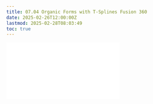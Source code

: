 ```yaml
---
title: 07.04 Organic Forms with T-Splines Fusion 360
date: 2025-02-26T12:00:00Z
lastmod: 2025-02-28T08:03:49
toc: true
---
```


![Link to included file contents](../../../../3d-modeling/fusion-360/organic-forms-with-t-splines-fusion-360.md)
